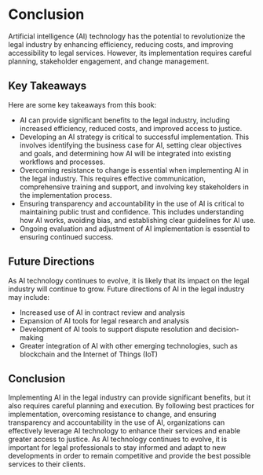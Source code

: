 # Conclusion

Artificial intelligence (AI) technology has the potential to revolutionize the legal industry by enhancing efficiency, reducing costs, and improving accessibility to legal services. However, its implementation requires careful planning, stakeholder engagement, and change management.

Key Takeaways
-------------

Here are some key takeaways from this book:

* AI can provide significant benefits to the legal industry, including increased efficiency, reduced costs, and improved access to justice.
* Developing an AI strategy is critical to successful implementation. This involves identifying the business case for AI, setting clear objectives and goals, and determining how AI will be integrated into existing workflows and processes.
* Overcoming resistance to change is essential when implementing AI in the legal industry. This requires effective communication, comprehensive training and support, and involving key stakeholders in the implementation process.
* Ensuring transparency and accountability in the use of AI is critical to maintaining public trust and confidence. This includes understanding how AI works, avoiding bias, and establishing clear guidelines for AI use.
* Ongoing evaluation and adjustment of AI implementation is essential to ensuring continued success.

Future Directions
-----------------

As AI technology continues to evolve, it is likely that its impact on the legal industry will continue to grow. Future directions of AI in the legal industry may include:

* Increased use of AI in contract review and analysis
* Expansion of AI tools for legal research and analysis
* Development of AI tools to support dispute resolution and decision-making
* Greater integration of AI with other emerging technologies, such as blockchain and the Internet of Things (IoT)

Conclusion
----------

Implementing AI in the legal industry can provide significant benefits, but it also requires careful planning and execution. By following best practices for implementation, overcoming resistance to change, and ensuring transparency and accountability in the use of AI, organizations can effectively leverage AI technology to enhance their services and enable greater access to justice. As AI technology continues to evolve, it is important for legal professionals to stay informed and adapt to new developments in order to remain competitive and provide the best possible services to their clients.